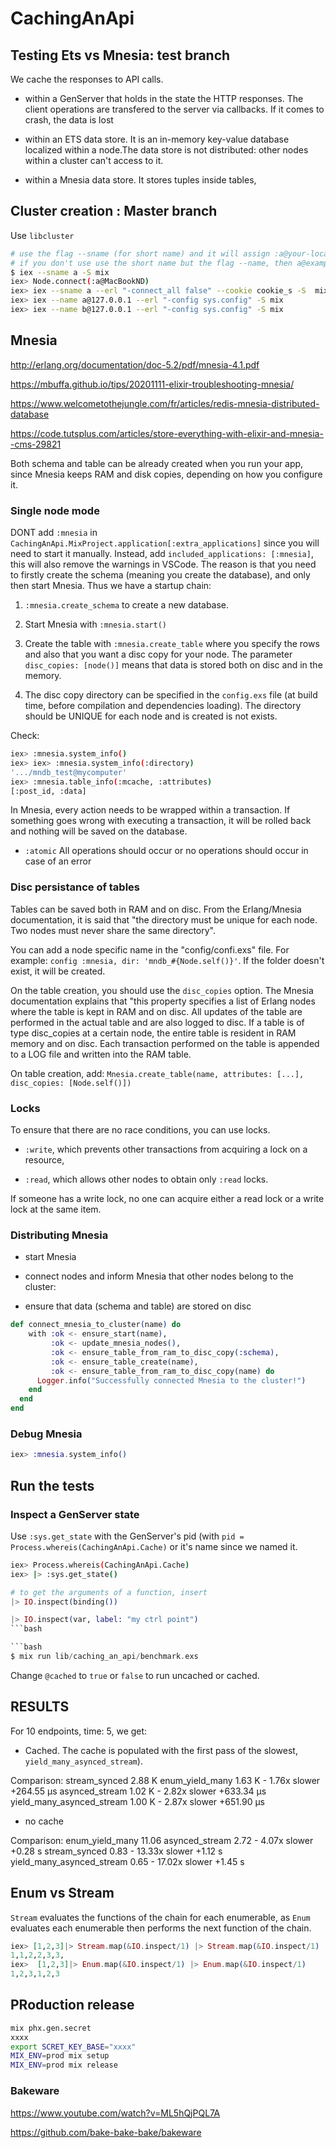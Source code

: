 # CachingAnApi

## Testing Ets vs Mnesia: **test** branch

We cache the responses to API calls.

- within a GenServer that holds in the state the HTTP responses. The client operations are transfered to the server via callbacks. If it comes to crash, the data is lost

- within an ETS data store. It is an in-memory key-value database localized within a node.The data store is not distributed: other nodes within a cluster can't access to it.

- within a Mnesia data store. It stores tuples inside tables,

## Cluster creation : **Master** branch

Use `libcluster`

```bash
# use the flag --sname (for short name) and it will assign :a@your-local-system-name
# if you don't use use the short name but the flag --name, then a@example.com
$ iex --sname a -S mix
iex> Node.connect(:a@MacBookND)
iex> iex --sname a --erl "-connect_all false" --cookie cookie_s -S  mix
iex> iex --name a@127.0.0.1 --erl "-config sys.config" -S mix
iex> iex --name b@127.0.0.1 --erl "-config sys.config" -S mix
```

## Mnesia

<http://erlang.org/documentation/doc-5.2/pdf/mnesia-4.1.pdf>

<https://mbuffa.github.io/tips/20201111-elixir-troubleshooting-mnesia/>

<https://www.welcometothejungle.com/fr/articles/redis-mnesia-distributed-database>

<https://code.tutsplus.com/articles/store-everything-with-elixir-and-mnesia--cms-29821>

Both schema and table can be already created when you run your app, since Mnesia keeps RAM and disk copies, depending on how you configure it.

### Single node mode

DONT add `:mnesia` in `CachingAnApi.MixProject.application[:extra_applications]` since you will need to start it manually. Instead, add `included_applications: [:mnesia]`, this will also remove the warnings in VSCode. The reason is that you need to firstly create the schema (meaning you create the database), and only then start Mnesia. Thus we have a startup chain:

1. `:mnesia.create_schema` to create a new database.

2. Start Mnesia with `:mnesia.start()`

3. Create the table with `:mnesia.create_table` where you specify the rows and also that you want a disc copy for your node. The parameter `disc_copies: [node()]` means that data is stored both on disc and in the memory.

4. The disc copy directory can be specified in the `config.exs` file (at build time, before compilation and dependencies loading). The directory should be UNIQUE for each node and is created is not exists.

Check:

```bash
iex> :mnesia.system_info()
iex> iex> :mnesia.system_info(:directory)
'.../mndb_test@mycomputer'
iex> :mnesia.table_info(:mcache, :attributes)
[:post_id, :data]
```

In Mnesia, every action needs to be wrapped within a transaction. If something goes wrong with executing a transaction, it will be rolled back and nothing will be saved on the database.

- `:atomic` All operations should occur or no operations should occur in case of an error

### Disc persistance of tables

Tables can be saved both in RAM and on disc. From the Erlang/Mnesia documentation, it is said that "the directory must be unique for each node. Two nodes must never share the same directory".

You can add a node specific name in the "config/confi.exs" file. For example: `config :mnesia, dir: 'mndb_#{Node.self()}'`. If the folder doesn't exist, it will be created.

On the table creation, you should use the `disc_copies` option. The Mnesia documentation explains that "this property specifies a list of Erlang nodes where the table is kept in RAM and on disc. All updates of the table are performed in the actual table and are also logged to disc. If a table is of type disc_copies at a certain node, the entire table is resident in RAM memory and on disc. Each transaction performed on the table is appended to a LOG file and written into the RAM table.

On table creation, add:
`Mnesia.create_table(name, attributes: [...], disc_copies: [Node.self()])`

### Locks

To ensure that there are no race conditions, you can use locks.

- `:write`, which prevents other transactions from acquiring a lock on a resource,

- `:read`, which allows other nodes to obtain only `:read` locks.

If someone has a write lock, no one can acquire either a read lock or a write lock at the same item.

### Distributing Mnesia

- start Mnesia

- connect nodes and inform Mnesia that other nodes belong to the cluster:

- ensure that data (schema and table) are stored on disc

```elixir
def connect_mnesia_to_cluster(name) do
    with :ok <- ensure_start(name),
         :ok <- update_mnesia_nodes(),
         :ok <- ensure_table_from_ram_to_disc_copy(:schema),
         :ok <- ensure_table_create(name),
         :ok <- ensure_table_from_ram_to_disc_copy(name) do
      Logger.info("Successfully connected Mnesia to the cluster!")
    end
  end
end
  ```

### Debug Mnesia

```elixir
iex> :mnesia.system_info()
```

## Run the tests

### Inspect a GenServer state

Use `:sys.get_state`  with the GenServer's pid (with `pid = Process.whereis(CachingAnApi.Cache)` or it's name since we named it.

```bash
iex> Process.whereis(CachingAnApi.Cache)
iex> |> :sys.get_state() 
```

```elixir
# to get the arguments of a function, insert
|> IO.inspect(binding())

|> IO.inspect(var, label: "my ctrl point")
```bash

```bash
$ mix run lib/caching_an_api/benchmark.exs
```

Change `@cached` to `true` or `false` to run uncached or cached.

## RESULTS

For 10 endpoints, time: 5, we get:

- Cached. The cache is populated with the first pass of the slowest, `yield_many_asynced_stream`).

Comparison:
stream_synced                    2.88 K
enum_yield_many                  1.63 K - 1.76x slower +264.55 μs
asynced_stream                   1.02 K - 2.82x slower +633.34 μs
yield_many_asynced_stream        1.00 K - 2.87x slower +651.90 μs

- no cache

Comparison:
enum_yield_many                   11.06
asynced_stream                     2.72 - 4.07x slower +0.28 s
stream_synced                      0.83 - 13.33x slower +1.12 s
yield_many_asynced_stream          0.65 - 17.02x slower +1.45 s

## Enum vs Stream

`Stream` evaluates the functions of the chain for each enumerable, as `Enum` evaluates each enumerable then performs the next function of the chain.

```elixir
iex> [1,2,3]|> Stream.map(&IO.inspect/1) |> Stream.map(&IO.inspect/1) |> Enum.to_list
1,1,2,2,3,3,
iex>  [1,2,3]|> Enum.map(&IO.inspect/1) |> Enum.map(&IO.inspect/1)
1,2,3,1,2,3
```

## PRoduction release

```bash
mix phx.gen.secret
xxxx
export SCRET_KEY_BASE="xxxx"
MIX_ENV=prod mix setup
MIX_ENV=prod mix release
```

### Bakeware

<https://www.youtube.com/watch?v=ML5hQjPQL7A>

<https://github.com/bake-bake-bake/bakeware>
